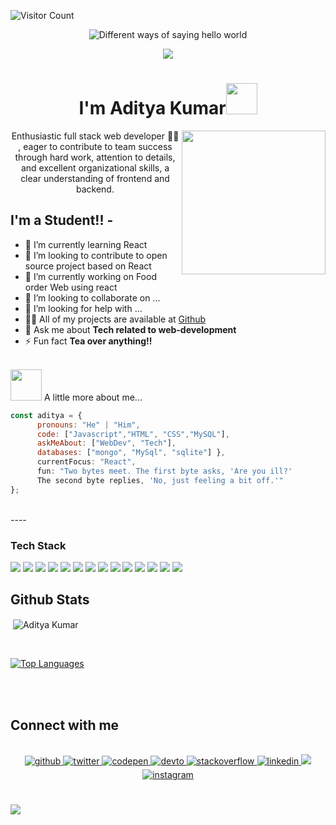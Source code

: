 ![Visitor Count](https://profile-counter.glitch.me/aditya-kumar-129/count.svg)
<!-- <div style="text-align: right">
  <img
    src="https://jojoee.jojoee.com/api/utcnow?refresh"
    width="120"
    height="20"
  />
</div> -->


<div align="center">
<img src="https://user-images.githubusercontent.com/42115530/92640221-9728ca00-f2fa-11ea-8994-c72b26e937de.gif" alt="Different ways of saying hello world" align="center"/>
</div>
<p align="center">
  <img
    src="https://readme-typing-svg.herokuapp.com?color=%2300FFD2&size=25&center=true&vCenter=true&lines=A+Passionate+Learner"
  />
</p>
  <h1 align="center">I'm Aditya Kumar<img src="https://media.giphy.com/media/12oufCB0MyZ1Go/giphy.gif" width="50"/></h1>
  
<img
  align="right"
  src="https://media.giphy.com/media/M9gbBd9nbDrOTu1Mqx/giphy.gif"
  width="230"
/>
<p align="center">Enthusiastic full stack web developer 👨‍💻 </a>, eager to contribute to team success through hard work, attention to details, and
excellent organizational skills, a clear understanding of frontend and backend.</p>

## I'm a Student!! - 
- 🌱 I’m currently learning React 
- 👯 I’m looking to contribute to open source project based on React
- 🔭 I’m currently working on Food order Web using react
- 👯 I’m looking to collaborate on ...
- 🤝 I’m looking for help with ...
- 👨‍💻 All of my projects are available at [Github](https://github.com/aditya-kumar-129)
- 💬 Ask me about **Tech related to web-development**
- ⚡ Fun fact **Tea over anything!!**
<br /><br />


<img
  src="https://media.giphy.com/media/VgCDAzcKvsR6OM0uWg/giphy.gif"
  width="50"
/>
A little more about me... 

```javascript 
const aditya = { 
      pronouns: "He" | "Him",
      code: ["Javascript","HTML", "CSS","MySQL"], 
      askMeAbout: ["WebDev", "Tech"], 
      databases: ["mongo", "MySql", "sqlite"] },
      currentFocus: "React", 
      fun: "Two bytes meet. The first byte asks, 'Are you ill?' 
      The second byte replies, 'No, just feeling a bit off.'" 
}; 

```
<br />
----
<br />

### Tech Stack

<p align="left">
  <img
    src="https://img.shields.io/badge/HTML-239120?style=for-the-badge&logo=html5&logoColor=white"
  />
  <img
    src="https://img.shields.io/badge/CSS-239120?&style=for-the-badge&logo=css3&logoColor=white"
  />
  <img
    src="https://img.shields.io/badge/JavaScript-F7DF1E?style=for-the-badge&logo=javascript&logoColor=black"
  />
  <img
    src="https://img.shields.io/badge/C-00599C?style=for-the-badge&logo=c&logoColor=white"
  />
  <img
    src="https://img.shields.io/badge/C%2B%2B-00599C?style=for-the-badge&logo=c%2B%2B&logoColor=white"
  />
  <img
    src="https://img.shields.io/badge/Python-3776AB?style=for-the-badge&logo=python&logoColor=white"
  />
  <img
    src="https://img.shields.io/badge/React-20232A?style=for-the-badge&logo=react&logoColor=61DAFB"
  />
  <img
    src="https://img.shields.io/badge/React_Native-20232A?style=for-the-badge&logo=react&logoColor=61DAFB"
  />
  <img
    src="https://img.shields.io/badge/Bootstrap-563D7C?style=for-the-badge&logo=bootstrap&logoColor=white"
  />
  <img
    src="https://img.shields.io/badge/React_Router-CA4245?style=for-the-badge&logo=react-router&logoColor=white"
  />
  <img
    src="https://img.shields.io/badge/MySQL-00000F?style=for-the-badge&logo=mysql&logoColor=white"
  />
  <img
    src="https://img.shields.io/badge/SQLite-07405E?style=for-the-badge&logo=sqlite&logoColor=white"
  />
  <img
    src="https://img.shields.io/badge/Netlify-00C7B7?style=for-the-badge&logo=netlify&logoColor=white"
  />
  <img
    src="https://img.shields.io/badge/Heroku-430098?style=for-the-badge&logo=heroku&logoColor=white"
  />
</p>

## Github Stats
<p>&nbsp;<img align="center" src="https://github-readme-stats.vercel.app/api?username=aditya-kumar-129&show_icons=true&theme=radical" alt="Aditya Kumar" /></p>

<br />

[![Top
Languages](https://readme-stats-envoy-vc.vercel.app/api/top-langs/?username=aditya-kumar-129&layout=compact)](https://github.com/aditya-kumar-129/aditya-kumar-129)

<br />
<br />

## Connect with me  
<br />

<div align="center">
  <a href="https://github.com/aditya-kumar-129" target="_blank">
    <img
      src="https://img.shields.io/badge/github-%2324292e.svg?&style=for-the-badge&logo=github&logoColor=white"
      alt="github"
      style="margin-bottom: 5px"
    />
  </a>
  <a href="https://twitter.com/adityakumar129" target="_blank">
    <img
      src="https://img.shields.io/badge/twitter-%2300acee.svg?&style=for-the-badge&logo=twitter&logoColor=white"
      alt="twitter"
      style="margin-bottom: 5px"
    />
  </a>
  <a href="https://codepen.io/aditya_kumar_129" target="_blank">
    <img
      src="https://img.shields.io/badge/codepen-%23131417.svg?&style=for-the-badge&logo=codepen&logoColor=white"
      alt="codepen"
      style="margin-bottom: 5px"
    />
  </a>
  <a href="https://dev.to/aditya_kumar_129" target="_blank">
    <img
      src="https://img.shields.io/badge/dev.to-%2308090A.svg?&style=for-the-badge&logo=dev.to&logoColor=white"
      alt="devto"
      style="margin-bottom: 5px"
    />
  </a>
  <a
    href="https://stackoverflow.com/users/16369432/aditya-kumar"
    target="_blank"
  >
    <img
      src="https://img.shields.io/badge/stackoverflow-%23F28032.svg?&style=for-the-badge&logo=stackoverflow&logoColor=white"
      alt="stackoverflow"
      style="margin-bottom: 5px"
    />
  </a>
  <a href="https://www.linkedin.com/in/aditya-kumar-406289194/" target="_blank">
    <img
      src="https://img.shields.io/badge/linkedin-%231E77B5.svg?&style=for-the-badge&logo=linkedin&logoColor=white"
      alt="linkedin"
      style="margin-bottom: 5px"
    />
  </a>
  <a href="mailto:adityakumar93340@gmail.com"
  ><img
    src="https://img.shields.io/badge/Gmail-D14836?style=for-the-badge&logo=gmail&logoColor=white"
/></a>
  <a href="https://www.instagram.com/aditya_kumar_129/" target="_blank">
    <img
      src="https://img.shields.io/badge/instagram-%23000000.svg?&style=for-the-badge&logo=instagram&logoColor=white"
      alt="instagram"
      style="margin-bottom: 5px"
    />
  </a>
</div>

<br />
<br />
<img src="https://i.ibb.co/0MZzJ2d/download.png" border="0" />
